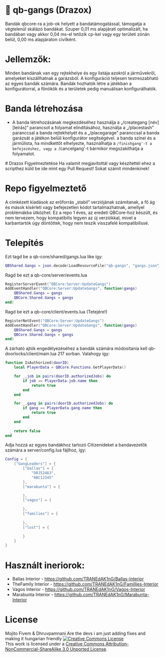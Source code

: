# 🔪 **qb-gangs (Drazox)**
Bandák qbcore-ra a job-ok helyett a bandatámogatással, támogatja a végtelenül skálázó bandákat. Szuper 0,01 ms alapjárati optimalizált, ha bandában vagy akkor 0,04 ms-el tetőzik cp-kel vagy egy területi zónán belül, 0,00 ms alapjáraton civilként.

# Jellemzők:

Minden bandának van egy rejtekhelye és egy listája azokról a járművekről, amelyeket kiszállhatnak a garázsból. A konfiguráció teljesen testreszabható az egyes bandák számára. Bandák hozhatók létre a játékban a konfigurátorral, a főnökök és a területek pedig manuálisan konfigurálhatók.

# Banda létrehozása
- A banda létrehozásának megkezdéséhez használja a „/creategang [név] [leírás]” parancsot a folyamat elindításához, használja a „/placestash” paranccsal a banda rejtekhelyét és a „/placegarage” paranccsal a banda garázsát a játékon belüli konfigurátor segítségével. a banda színei és a járműlista, ha mindkettőt elhelyezte, használhatja a `/finishgang'-t a befejezéshez, vagy a `/cancelgang'-t bármikor megszakíthatja a folyamatot.


</details>
# Drazox Figyelmeztetése
Ha valamit megjavítottál vagy készítettél ehez a scripthez küld be ide mint egy Pull Request!
Sokat számít mindenkinek!

# Repo figyelmeztető
A címkézett kiadások az erőforrás „stabil” verziójának számítanak, a fő ág és mások kísérleti vagy befejezetlen kódot tartalmazhatnak, amellyel problémákba ütközhet.
Ez a repo 1 éves, az eredeti QBCore-hoz készült, és nem tervezem, hogy kompatibilis legyen az új verziókkal, mivel a karbantartók úgy döntöttek, hogy nem teszik visszafelé kompatibilissé.


# Telepítés
Ezt tagd be a  qb-core/shared/gangs.lua like így:
```lua
QBShared.Gangs = json.decode(LoadResourceFile("qb-gangs", "gangs.json"))

```
Ragd be ezt a qb-core/server/events.lua
```lua
RegisterServerEvent("QBCore:Server:UpdateGangs")
AddEventHandler("QBCore:Server:UpdateGangs", function(gangs)
	QBShared.Gangs = gangs
	QBCore.Shared.Gangs = gangs
end)
```
Ragd be ezt a  qb-core/client/events.lua (Tetejére!)
```lua
RegisterNetEvent("QBCore:Server:UpdateGangs")
AddEventHandler("QBCore:Server:UpdateGangs", function(gangs)
	QBShared.Gangs = gangs
	QBCore.Shared.Gangs = gangs
end)
```

A zárható ajtók engedélyezéséhez a bandák számára módosítania kell qb-doorlocks/client/main.lua  217 sorban.
Valahogy így:
```lua
function IsAuthorized(doorID)
	local PlayerData = QBCore.Functions.GetPlayerData()

	for _,job in pairs(doorID.authorizedJobs) do
		if job == PlayerData.job.name then
			return true
		end
	end

	for _,gang in pairs(doorID.authorizedJobs) do
		if gang == PlayerData.gang.name then
			return true
		end
	end
	
	return false
end
```
Adja hozzá az egyes bandákhoz tartozó Citizenideket a bandavezetők számára a server/config.lua fájlhoz, így:
```lua
Config = {
	["GangLeaders"] = {
		["ballas"] = {
			"ORJ52463",
			"ABC12345"
		},
		["marabunta"] = {

		},
		["vagos"] = {

		},
		["families"] = {
			
		},
		["lost"] = {

		}
	}
}
```

# Használt ineriorok:

- Ballas Interior - https://github.com/TRANEdAK1nG/Ballas-Interior
- TheFamily Interior - https://github.com/TRANEdAK1nG/Famillies-Interior
- Vagos Interior - https://github.com/TRANEdAK1nG/Vagos-Interior
- Marabunta Interior - https://github.com/TRANEdAK1nG/Marabunta-Interior

# License
Mojito Fivem & Dhruvpamnani Are the devs i am just adding fixes and making it hungarian friendly
<a rel="license" href="http://creativecommons.org/licenses/by-nc-sa/3.0/"><img alt="Creative Commons License" style="border-width:0" src="https://i.creativecommons.org/l/by-nc-sa/3.0/88x31.png" /></a><br />This work is licensed under a <a rel="license" href="http://creativecommons.org/licenses/by-nc-sa/3.0/">Creative Commons Attribution-NonCommercial-ShareAlike 3.0 Unported License</a>.
